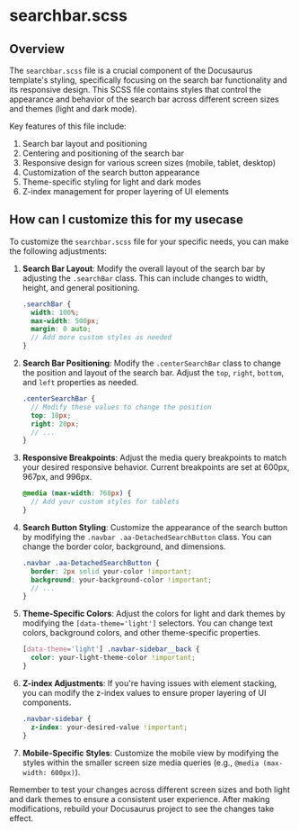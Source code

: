 # searchbar.scss

## Overview

The `searchbar.scss` file is a crucial component of the Docusaurus template's styling, specifically focusing on the search bar functionality and its responsive design. This SCSS file contains styles that control the appearance and behavior of the search bar across different screen sizes and themes (light and dark mode).

Key features of this file include:

1. Search bar layout and positioning
2. Centering and positioning of the search bar
3. Responsive design for various screen sizes (mobile, tablet, desktop)
4. Customization of the search button appearance
5. Theme-specific styling for light and dark modes
6. Z-index management for proper layering of UI elements

## How can I customize this for my usecase

To customize the `searchbar.scss` file for your specific needs, you can make the following adjustments:

1. **Search Bar Layout**: 
   Modify the overall layout of the search bar by adjusting the `.searchBar` class. This can include changes to width, height, and general positioning.

   ```scss
   .searchBar {
     width: 100%;
     max-width: 500px;
     margin: 0 auto;
     // Add more custom styles as needed
   }
   ```

2. **Search Bar Positioning**: 
   Modify the `.centerSearchBar` class to change the position and layout of the search bar. Adjust the `top`, `right`, `bottom`, and `left` properties as needed.

   ```scss
   .centerSearchBar {
     // Modify these values to change the position
     top: 10px;
     right: 20px;
     // ...
   }
   ```

3. **Responsive Breakpoints**: 
   Adjust the media query breakpoints to match your desired responsive behavior. Current breakpoints are set at 600px, 967px, and 996px.

   ```scss
   @media (max-width: 768px) {
     // Add your custom styles for tablets
   }
   ```

4. **Search Button Styling**: 
   Customize the appearance of the search button by modifying the `.navbar .aa-DetachedSearchButton` class. You can change the border color, background, and dimensions.

   ```scss
   .navbar .aa-DetachedSearchButton {
     border: 2px solid your-color !important;
     background: your-background-color !important;
     // ...
   }
   ```

5. **Theme-Specific Colors**: 
   Adjust the colors for light and dark themes by modifying the `[data-theme='light']` selectors. You can change text colors, background colors, and other theme-specific properties.

   ```scss
   [data-theme='light'] .navbar-sidebar__back {
     color: your-light-theme-color !important;
   }
   ```

6. **Z-index Adjustments**: 
   If you're having issues with element stacking, you can modify the z-index values to ensure proper layering of UI components.

   ```scss
   .navbar-sidebar {
     z-index: your-desired-value !important;
   }
   ```

7. **Mobile-Specific Styles**: 
   Customize the mobile view by modifying the styles within the smaller screen size media queries (e.g., `@media (max-width: 600px)`).

Remember to test your changes across different screen sizes and both light and dark themes to ensure a consistent user experience. After making modifications, rebuild your Docusaurus project to see the changes take effect.